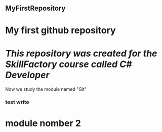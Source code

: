 ## MyFirstRepository
# My first github repository 
# *This repository was created for the SkillFactory course called C# Developer*
Now we study the module named "Git"
### test write
# module nomber 2
